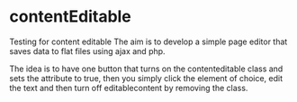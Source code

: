 # contentEditable
Testing for content editable
The aim is to develop a simple page editor that saves data to flat files using ajax and php.

The idea is to have one button that turns on the contenteditable class and sets the attribute to true, then you simply click the element of choice, edit the text and then turn off editablecontent by removing the class.
